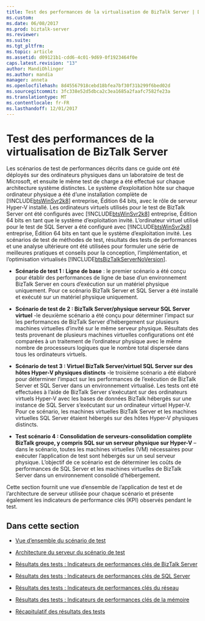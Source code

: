 ```yaml
---
title: Test des performances de la virtualisation de BizTalk Server | Documents Microsoft
ms.custom: 
ms.date: 06/08/2017
ms.prod: biztalk-server
ms.reviewer: 
ms.suite: 
ms.tgt_pltfrm: 
ms.topic: article
ms.assetid: d09121b1-cdd6-4c01-9d69-0f1923464f0e
caps.latest.revision: "13"
author: MandiOhlinger
ms.author: mandia
manager: anneta
ms.openlocfilehash: 8d45567918cebd18bfea7bf30f31b299f6bed02d
ms.sourcegitcommit: 3fc338e52d5dbca2c3ea1685a2faafc7582fe23a
ms.translationtype: MT
ms.contentlocale: fr-FR
ms.lasthandoff: 12/01/2017
---
```

# <a name="testing-biztalk-server-virtualization-performance"></a>Test des performances de la virtualisation de BizTalk Server
Les scénarios de test de performances décrits dans ce guide ont été déployés sur des ordinateurs physiques dans un laboratoire de test de Microsoft, et ensuite le même test de charge a été effectué sur chaque architecture système distinctes. Le système d’exploitation hôte sur chaque ordinateur physique a été d’une installation complète de [!INCLUDE[btsWinSvr2k8](../includes/btswinsvr2k8-md.md)] entreprise, Édition 64 bits, avec le rôle de serveur Hyper-V installé. Les ordinateurs virtuels utilisés pour le test de BizTalk Server ont été configurés avec [!INCLUDE[btsWinSvr2k8](../includes/btswinsvr2k8-md.md)] entreprise, Édition 64 bits en tant que le système d’exploitation invité. L’ordinateur virtuel utilisé pour le test de SQL Server a été configuré avec [!INCLUDE[btsWinSvr2k8](../includes/btswinsvr2k8-md.md)] entreprise, Édition 64 bits en tant que le système d’exploitation invité. Les scénarios de test de méthodes de test, résultats des tests de performances et une analyse ultérieure ont été utilisées pour formuler une série de meilleures pratiques et conseils pour la conception, l’implémentation, et l’optimisation virtualisés [!INCLUDE[btsBizTalkServerNoVersion](../includes/btsbiztalkservernoversion-md.md)].  
  
-   **Scénario de test 1 : Ligne de base** : le premier scénario a été conçu pour établir des performances de ligne de base d’un environnement BizTalk Server en cours d’exécution sur un matériel physique uniquement. Pour ce scénario BizTalk Server et SQL Server a été installé et exécuté sur un matériel physique uniquement.  
  
-   **Scénario de test de 2 : BizTalk Server/physique serveur SQL Server virtuel** -le deuxième scénario a été conçu pour déterminer l’impact sur les performances de BizTalk Server d’hébergement sur plusieurs machines virtuelles d’invité sur le même serveur physique. Résultats des tests provenant de plusieurs machines virtuelles configurations ont été comparées à un traitement de l’ordinateur physique avec le même nombre de processeurs logiques que le nombre total dispersée dans tous les ordinateurs virtuels.  
  
-   **Scénario de test 3 : Virtuel BizTalk Server/virtuel SQL Server sur des hôtes Hyper-V physiques distincts** -le troisième scénario a été élaboré pour déterminer l’impact sur les performances de l’exécution de BizTalk Server et SQL Server dans un environnement virtualisé. Les tests ont été effectuées à l’aide de BizTalk Server s’exécutant sur des ordinateurs virtuels Hyper-V avec les bases de données BizTalk hébergés sur une instance de SQL Server s’exécutant sur un ordinateur virtuel Hyper-V. Pour ce scénario, les machines virtuelles BizTalk Server et les machines virtuelles SQL Server étaient hébergés sur des hôtes Hyper-V physiques distincts.  
  
-   **Test scénario 4 : Consolidation de serveurs-consolidation complète BizTalk groupe, y compris SQL sur un serveur physique sur Hyper-V** – dans le scénario, toutes les machines virtuelles (VM) nécessaires pour exécuter l’application de test sont hébergés sur un seul serveur physique. L’objectif de ce scénario est de déterminer les coûts de performances de SQL Server et les machines virtuelles de BizTalk Server dans un environnement consolidé d’hébergement.  
  
 Cette section fournit une vue d’ensemble de l’application de test et de l’architecture de serveur utilisée pour chaque scénario et présente également les indicateurs de performance clés (KPI) observés pendant le test.  
  
## <a name="in-this-section"></a>Dans cette section  
  
-   [Vue d’ensemble du scénario de test](../technical-guides/test-scenario-overview.md)  
  
-   [Architecture du serveur du scénario de test](../technical-guides/test-scenario-server-architecture.md)  
  
-   [Résultats des tests : Indicateurs de performances clés de BizTalk Server](../technical-guides/test-results-biztalk-server-key-performance-indicators.md)  
  
-   [Résultats des tests : Indicateurs de performances clés de SQL Server](../technical-guides/test-results-sql-server-key-performance-indicators.md)  
  
-   [Résultats des tests : Indicateurs de performances clés du réseau](../technical-guides/test-results-networking-key-performance-indicators.md)  
  
-   [Résultats des tests : Indicateurs de performances clés de la mémoire](../technical-guides/test-results-memory-key-performance-indicators.md)  
  
-   [Récapitulatif des résultats des tests](../technical-guides/summary-of-test-results.md)